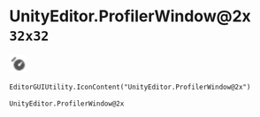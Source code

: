 # UnityEditor.ProfilerWindow@2x `32x32`
<img src="/img/UnityEditor.ProfilerWindow.png" width=32 height=32>

``` CSharp
EditorGUIUtility.IconContent("UnityEditor.ProfilerWindow@2x")
```
```
UnityEditor.ProfilerWindow@2x
```
